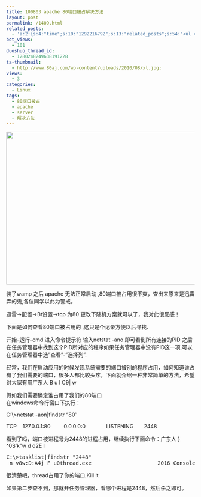 ```yaml
---
title: 100803 apache 80端口被占解决方法
layout: post
permalink: /1409.html
related_posts:
  - 'a:2:{s:4:"time";s:10:"1292216792";s:13:"related_posts";s:54:"<ul class="related_post"><li>No Related Post</li></ul>";}'
bot_views:
  - 101
duoshuo_thread_id:
  - 1280248249638191228
ta-thumbnail:
  - http://www.80aj.com/wp-content/uploads/2010/08/xl.jpg;
views:
  - 3
categories:
  - Linux
tags:
  - 80端口被占
  - apache
  - server
  - 解决方法
---
```

<img title="xl" src="http://www.80aj.com/wp-content/uploads/2010/08/xl.jpg" alt="" width="507" height="407" />

装了wamp 之后 apache 无法正常启动 ,80端口被占用很不爽，查出来原来是迅雷弄的鬼,各位同学以此为警戒。

迅雷->配置->Bt设置->tcp 为80 更改下随机方案就可以了，我对此很反感！

下面是如何查看80端口被占用的 ,这只是个记录方便以后寻找.

开始&#8211;运行&#8211;cmd 进入命令提示符 输入netstat -ano 即可看到所有连接的PID 之后在任务管理器中找到这个PID所对应的程序如果任务管理器中没有PID这一项,可以在任务管理器中选&#8221;查看&#8221;-&#8221;选择列&#8221;.

经常，我们在启动应用的时候发现系统需要的端口被别的程序占用，如何知道谁占有了我们需要的端口，很多人都比较头疼，下面就介绍一种非常简单的方法，希望对大家有用广东人 B u l C9| w

假如我们需要确定谁占用了我们的80端口  
在windows命令行窗口下执行：

<div>
  <p>
    C:\>netstat -aon|findstr &#8220;80&#8243;
  </p>
  
  <p>
    TCP    127.0.0.1:80         0.0.0.0:0              LISTENING       2448
  </p>
</div>

看到了吗，端口被进程号为2448的进程占用，继续执行下面命令：广东人 } ^0S&#8217;k&#8221;w d d2E l

<div>
  <pre>C:\&gt;tasklist|findstr "2448" 
 n v8w:D:A4j F u0thread.exe                     2016 Console                 0     16,064 K</pre>
</div>

很清楚吧，thread占用了你的端口,Kill it

如果第二步查不到，那就开任务管理器，看哪个进程是2448，然后杀之即可。

<div>
  <span style="color: #0000ee; -webkit-text-decorations-in-effect: underline;"><br /> </span>
</div>